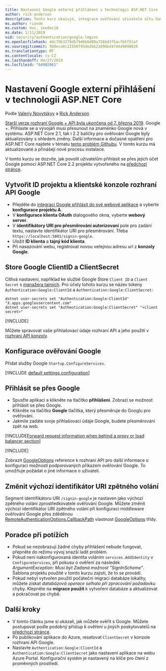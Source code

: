 ```yaml
---
title: Nastavení Google externí přihlášení v technologii ASP.NET Core
author: rick-anderson
description: Tento kurz ukazuje, integrace ověřování uživatele účtu Google do stávající aplikace ASP.NET Core.
ms.author: riande
ms.custom: mvc, seodec18
ms.date: 1/11/2019
uid: security/authentication/google-logins
ms.openlocfilehash: 44c79b3279db7946b6d89a726bd3f5acfb5f51af
ms.sourcegitcommit: 5b0eca8c21550f95de3bb21096bd4fd4d9098026
ms.translationtype: MT
ms.contentlocale: cs-CZ
ms.lasthandoff: 04/27/2019
ms.locfileid: "64902061"
---
```

# <a name="google-external-login-setup-in-aspnet-core"></a>Nastavení Google externí přihlášení v technologii ASP.NET Core

Podle [Valeriy Novytskyy](https://github.com/01binary) a [Rick Anderson](https://twitter.com/RickAndMSFT)

[Starší verze rozhraní Google + API byla ukončena od 7. března 2019](https://developers.google.com/+/api-shutdown). Google +. Přihlaste se a vývojáři musí přesunout na znaménko Google nová v systému. ASP.NET Core 2.1, tak i 2.2 balíčky pro ověřování Google byly aktualizovány s ohledem změny. Další informace a dočasné opatření pro ASP.NET Core najdete v tématu [tento problém Githubu](https://github.com/aspnet/AspNetCore/issues/6486). V tomto kurzu má aktualizované a přinášejí nové procesu instalace.

V tomto kurzu se dozvíte, jak povolit uživatelům přihlásit se přes jejich účet Google pomocí ASP.NET Core 2.2 projektu vytvořeného na [předchozí stránce](xref:security/authentication/social/index).

## <a name="create-a-google-api-console-project-and-client-id"></a>Vytvořit ID projektu a klientské konzole rozhraní API Google

* Přejděte do [integraci Google přihlásit do své webové aplikace](https://developers.google.com/identity/sign-in/web/devconsole-project) a vyberte **konfigurace projektu A**.
* V **konfigurace klienta OAuth** dialogového okna, vyberte **webový server**.
* V **identifikátory URI pro přesměrování autorizovaní** pole pro zadání textu, nastavte identifikátor URI pro přesměrování. Třeba `https://localhost:5001/signin-google`.
* Uložit **ID klienta** a **tajný kód klienta**.
* Při nasazování webu, registrovat novou veřejnou adresu url z **konzoly Google**.

## <a name="store-google-clientid-and-clientsecret"></a>Store Google ClientID a ClientSecret

Citlivá nastavení, například ke službě Google Store `Client ID` a `Client Secret` s [manažera tajných](xref:security/app-secrets). Pro účely tohoto kurzu se název tokeny `Authentication:Google:ClientId` a `Authentication:Google:ClientSecret`:

```console
dotnet user-secrets set "Authentication:Google:ClientId" "X.apps.googleusercontent.com"
dotnet user-secrets set "Authentication:Google:ClientSecret" "<client secret>"
```

[!INCLUDE[](~/includes/environmentVarableColon.md)]

Můžete spravovat vaše přihlašovací údaje rozhraní API a jeho použití v [rozhraní API konzoly](https://console.developers.google.com/apis/dashboard).

## <a name="configure-google-authentication"></a>Konfigurace ověřování Google

Přidat služby Google `Startup.ConfigureServices`.

[!INCLUDE [default settings configuration](includes/default-settings2-2.md)]

## <a name="sign-in-with-google"></a>Přihlásit se přes Google

* Spusťte aplikaci a klikněte na tlačítko **přihlášení**. Zobrazí se možnost přihlásit se přes Google.
* Klikněte na tlačítko **Google** tlačítka, který přesměruje do Googlu pro ověřování.
* Jakmile zadáte svoje přihlašovací údaje Google, budete přesměrováni zpět na web.

[!INCLUDE[Forward request information when behind a proxy or load balancer section](includes/forwarded-headers-middleware.md)]

[!INCLUDE[](includes/chain-auth-providers.md)]

Zobrazit [GoogleOptions](/dotnet/api/microsoft.aspnetcore.authentication.google.googleoptions) reference k rozhraní API pro další informace o konfiguraci možností podporovaných příkazem ověřování Google. To umožňuje požádat o jiné informace o uživateli.

## <a name="change-the-default-callback-uri"></a>Změnit výchozí identifikátor URI zpětného volání

Segment identifikátoru URI `/signin-google` je nastaven jako výchozí zpětného volání zprostředkovatele ověřování Google. Můžete změnit výchozí identifikátor URI zpětného volání při konfiguraci middleware ověřování Google přes zděděnou [RemoteAuthenticationOptions.CallbackPath](/dotnet/api/microsoft.aspnetcore.authentication.remoteauthenticationoptions.callbackpath) vlastnost [GoogleOptions](/dotnet/api/microsoft.aspnetcore.authentication.google.googleoptions) třídy.

## <a name="troubleshooting"></a>Poradce při potížích

* Pokud se nezobrazují žádné chyby přihlášení nebude fungovat, přepněte do režimu vývoj snazší ladit problém.
* Pokud není nakonfigurovaná identita voláním `services.AddIdentity` v `ConfigureServices`, při pokusu o ověření za následek *ArgumentException: Musí být Zadaná možnost "SignInScheme"*. Šablona projektu použité v tomto kurzu zajistí, že to se provádí.
* Pokud nebyl vytvořen použití počáteční migraci databáze lokality, můžete získat *databázová operace selhala při zpracování požadavku* chyby. Klepněte na **migrace použít** k vytvoření databáze a aktualizovat a pokračovat po chybě.

## <a name="next-steps"></a>Další kroky

* V tomto článku jsme si ukázali, jak můžete ověřit s Google. Můžete postupovat podle podobný přístup k ověření u jiných poskytovatelů na [předchozí stránce](xref:security/authentication/social/index).
* Po publikování aplikace do Azure, resetovat `ClientSecret` v konzole rozhraní API Google.
* Nastavte `Authentication:Google:ClientId` a `Authentication:Google:ClientSecret` jako nastavení aplikace na webu Azure Portal. Konfigurační systém je nastavený na klíče pro čtení z proměnných prostředí.
